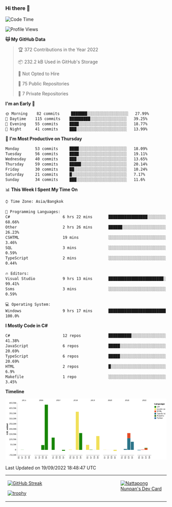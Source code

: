 ### Hi there 👋

<!--START_SECTION:waka-->
![Code Time](http://img.shields.io/badge/Code%20Time-294%20hrs%2051%20mins-blue)

![Profile Views](http://img.shields.io/badge/Profile%20Views-0-blue)

**🐱 My GitHub Data** 

> 🏆 372 Contributions in the Year 2022
 > 
> 📦 232.2 kB Used in GitHub's Storage 
 > 
> 🚫 Not Opted to Hire
 > 
> 📜 75 Public Repositories 
 > 
> 🔑 7 Private Repositories  
 > 
**I'm an Early 🐤** 

```text
🌞 Morning    82 commits     ███████░░░░░░░░░░░░░░░░░░   27.99% 
🌆 Daytime    115 commits    █████████░░░░░░░░░░░░░░░░   39.25% 
🌃 Evening    55 commits     ████░░░░░░░░░░░░░░░░░░░░░   18.77% 
🌙 Night      41 commits     ███░░░░░░░░░░░░░░░░░░░░░░   13.99%

```
📅 **I'm Most Productive on Thursday** 

```text
Monday       53 commits     ████░░░░░░░░░░░░░░░░░░░░░   18.09% 
Tuesday      56 commits     ████░░░░░░░░░░░░░░░░░░░░░   19.11% 
Wednesday    40 commits     ███░░░░░░░░░░░░░░░░░░░░░░   13.65% 
Thursday     59 commits     █████░░░░░░░░░░░░░░░░░░░░   20.14% 
Friday       30 commits     ██░░░░░░░░░░░░░░░░░░░░░░░   10.24% 
Saturday     21 commits     █░░░░░░░░░░░░░░░░░░░░░░░░   7.17% 
Sunday       34 commits     ███░░░░░░░░░░░░░░░░░░░░░░   11.6%

```


📊 **This Week I Spent My Time On** 

```text
⌚︎ Time Zone: Asia/Bangkok

💬 Programming Languages: 
C#                       6 hrs 22 mins       █████████████████░░░░░░░░   68.66% 
Other                    2 hrs 26 mins       ██████░░░░░░░░░░░░░░░░░░░   26.23% 
CSHTML                   19 mins             ░░░░░░░░░░░░░░░░░░░░░░░░░   3.46% 
SQL                      3 mins              ░░░░░░░░░░░░░░░░░░░░░░░░░   0.59% 
TypeScript               2 mins              ░░░░░░░░░░░░░░░░░░░░░░░░░   0.44%

🔥 Editors: 
Visual Studio            9 hrs 13 mins       ████████████████████████░   99.41% 
Ssms                     3 mins              ░░░░░░░░░░░░░░░░░░░░░░░░░   0.59%

💻 Operating System: 
Windows                  9 hrs 17 mins       █████████████████████████   100.0%

```

**I Mostly Code in C#** 

```text
C#                       12 repos            ██████████░░░░░░░░░░░░░░░   41.38% 
JavaScript               6 repos             █████░░░░░░░░░░░░░░░░░░░░   20.69% 
TypeScript               6 repos             █████░░░░░░░░░░░░░░░░░░░░   20.69% 
HTML                     2 repos             █░░░░░░░░░░░░░░░░░░░░░░░░   6.9% 
Makefile                 1 repo              ░░░░░░░░░░░░░░░░░░░░░░░░░   3.45%

```


**Timeline**

![Chart not found](https://raw.githubusercontent.com/aixasz/aixasz/main/charts/bar_graph.png) 


 Last Updated on 19/09/2022 18:48:47 UTC
<!--END_SECTION:waka-->

<table>
<tr>
<td width="70%" valign="top">
 
 [![GitHub Streak](http://github-readme-streak-stats.herokuapp.com?user=aixasz&theme=github-dark&hide_border=true&date_format=%5BY%20%5DM%20j)](https://git.io/streak-stats)

 [![trophy](https://github-profile-trophy.vercel.app/?username=aixasz&theme=onedark)](https://github.com/ryo-ma/github-profile-trophy)
 </td>
<td width="30%" valign="top">
 
<a href="https://app.daily.dev/aixasz"><img src="https://api.daily.dev/devcards/403207936e6547c9a85ea449e9f3abe8.png?r=re8" alt="Nattapong Nunpan's Dev Card"/></a>

 </td>
</tr>
</table>
 
